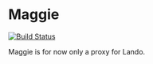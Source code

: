 # Maggie

[![Build Status](https://travis-ci.org/nodeone/maggie.svg?branch=master)](https://travis-ci.org/nodeone/maggie)

Maggie is for now only a proxy for Lando.